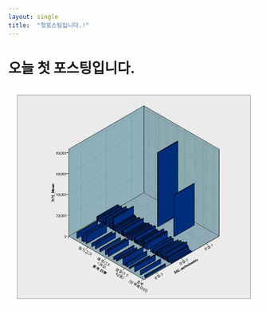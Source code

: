 ```yaml
---
layout: single
title:  "첫포스팅입니다.!"
---
```


# 오늘 첫 포스팅입니다.

![1](https://github.com/jinseongmensch/jinseongmensch.github.io/blob/master/_posts/_images/9.jpg?raw=true)

